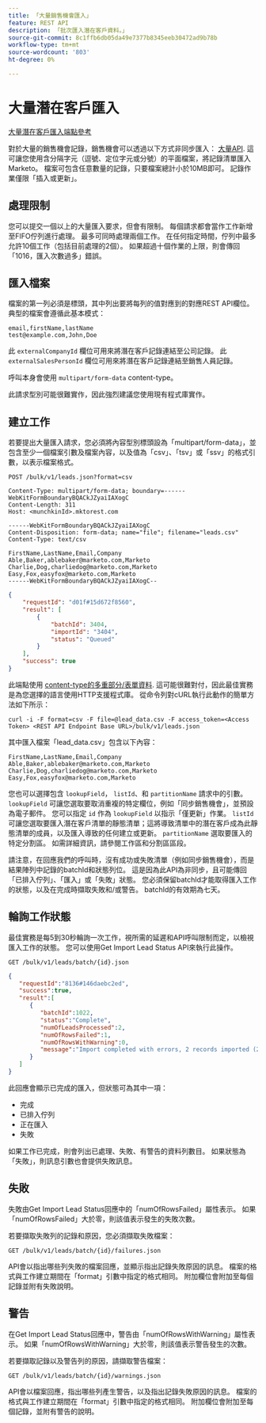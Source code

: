 ```yaml
---
title: 「大量銷售機會匯入」
feature: REST API
description: 「批次匯入潛在客戶資料。」
source-git-commit: 8c1ffb6db05da49e7377b8345eeb30472ad9b78b
workflow-type: tm+mt
source-wordcount: '803'
ht-degree: 0%

---
```



# 大量潛在客戶匯入

[大量潛在客戶匯入端點參考](https://developer.adobe.com/marketo-apis/api/mapi/#tag/Bulk-Import-Leads)

對於大量的銷售機會記錄，銷售機會可以透過以下方式非同步匯入： [大量API](https://developer.adobe.com/marketo-apis/api/mapi/#tag/Bulk-Import-Leads/operation/importLeadUsingPOST). 這可讓您使用含分隔字元（逗號、定位字元或分號）的平面檔案，將記錄清單匯入Marketo。 檔案可包含任意數量的記錄，只要檔案總計小於10MB即可。 記錄作業僅限「插入或更新」。

## 處理限制

您可以提交一個以上的大量匯入要求，但會有限制。 每個請求都會當作工作新增至FIFO佇列進行處理。 最多可同時處理兩個工作。 在任何指定時間，佇列中最多允許10個工作（包括目前處理的2個）。 如果超過十個作業的上限，則會傳回「1016，匯入次數過多」錯誤。

## 匯入檔案

檔案的第一列必須是標頭，其中列出要將每列的值對應到的對應REST API欄位。 典型的檔案會遵循此基本模式：

```
email,firstName,lastName
test@example.com,John,Doe
```

此 `externalCompanyId` 欄位可用來將潛在客戶記錄連結至公司記錄。 此 `externalSalesPersonId` 欄位可用來將潛在客戶記錄連結至銷售人員記錄。

呼叫本身會使用 `multipart/form-data` content-type。

此請求型別可能很難實作，因此強烈建議您使用現有程式庫實作。

## 建立工作

若要提出大量匯入請求，您必須將內容型別標頭設為「multipart/form-data」，並包含至少一個檔案引數及檔案內容，以及值為「csv」、「tsv」或「ssv」的格式引數，以表示檔案格式。

```
POST /bulk/v1/leads.json?format=csv
```

```
Content-Type: multipart/form-data; boundary=------WebKitFormBoundaryBQACkJZyaiIAXogC
Content-Length: 311
Host: <munchkinId>.mktorest.com
```

```
------WebKitFormBoundaryBQACkJZyaiIAXogC
Content-Disposition: form-data; name="file"; filename="leads.csv"
Content-Type: text/csv

FirstName,LastName,Email,Company
Able,Baker,ablebaker@marketo.com,Marketo
Charlie,Dog,charliedog@marketo.com,Marketo
Easy,Fox,easyfox@marketo.com,Marketo
------WebKitFormBoundaryBQACkJZyaiIAXogC--
```

```json
{
    "requestId": "d01f#15d672f8560",
    "result": [
        {
            "batchId": 3404,
            "importId": "3404",
            "status": "Queued"
        }
    ],
    "success": true
}
```

此端點使用 [content-type的多重部分/表單資料](https://www.w3.org/Protocols/rfc1341/7_2_Multipart.html). 這可能很難對付，因此最佳實務是為您選擇的語言使用HTTP支援程式庫。 從命令列對cURL執行此動作的簡單方法如下所示：

```
curl -i -F format=csv -F file=@lead_data.csv -F access_token=<Access Token> <REST API Endpoint Base URL>/bulk/v1/leads.json
```

其中匯入檔案「lead_data.csv」包含以下內容：

```
FirstName,LastName,Email,Company
Able,Baker,ablebaker@marketo.com,Marketo
Charlie,Dog,charliedog@marketo.com,Marketo
Easy,Fox,easyfox@marketo.com,Marketo
```

您也可以選擇包含 `lookupField`， `listId`、和 `partitionName` 請求中的引數。 `lookupField` 可讓您選取要取消重複的特定欄位，例如「同步銷售機會」，並預設為電子郵件。 您可以指定 `id` 作為 `lookupField` 以指示「僅更新」作業。 `listId` 可讓您選取要匯入潛在客戶清單的靜態清單；這將導致清單中的潛在客戶成為此靜態清單的成員，以及匯入導致的任何建立或更新。 `partitionName` 選取要匯入的特定分割區。 如需詳細資訊，請參閱工作區和分割區區段。

請注意，在回應我們的呼叫時，沒有成功或失敗清單（例如同步銷售機會），而是結果陣列中記錄的batchId和狀態列位。 這是因為此API為非同步，且可能傳回「已排入佇列」、「匯入」或「失敗」狀態。 您必須保留batchId才能取得匯入工作的狀態，以及在完成時擷取失敗和/或警告。 batchId的有效期為七天。

## 輪詢工作狀態

最佳實務是每5到30秒輪詢一次工作，視所需的延遲和API呼叫限制而定，以檢視匯入工作的狀態。 您可以使用Get Import Lead Status API來執行此操作。

```
GET /bulk/v1/leads/batch/{id}.json
```

```json
{
   "requestId":"8136#146daebc2ed",
   "success":true,
   "result":[
      {
         "batchId":1022,
         "status":"Complete",
         "numOfLeadsProcessed":2,
         "numOfRowsFailed":1,
         "numOfRowsWithWarning":0,
         "message":"Import completed with errors, 2 records imported (2 members), 1 failed"
      }
   ]
}
```

此回應會顯示已完成的匯入，但狀態可為其中一項：

- 完成
- 已排入佇列
- 正在匯入
- 失敗

如果工作已完成，則會列出已處理、失敗、有警告的資料列數目。 如果狀態為「失敗」，則訊息引數也會提供失敗訊息。

## 失敗

失敗由Get Import Lead Status回應中的「numOfRowsFailed」屬性表示。 如果「numOfRowsFailed」大於零，則該值表示發生的失敗次數。

若要擷取失敗列的記錄和原因，您必須擷取失敗檔案：

```
GET /bulk/v1/leads/batch/{id}/failures.json
```

API會以指出哪些列失敗的檔案回應，並顯示指出記錄失敗原因的訊息。 檔案的格式與工作建立期間在「format」引數中指定的格式相同。 附加欄位會附加至每個記錄並附有失敗說明。

## 警告

在Get Import Lead Status回應中，警告由「numOfRowsWithWarning」屬性表示。 如果「numOfRowsWithWarning」大於零，則該值表示警告發生的次數。

若要擷取記錄以及警告列的原因，請擷取警告檔案：

```
GET /bulk/v1/leads/batch/{id}/warnings.json
```

API會以檔案回應，指出哪些列產生警告，以及指出記錄失敗原因的訊息。 檔案的格式與工作建立期間在「format」引數中指定的格式相同。 附加欄位會附加至每個記錄，並附有警告的說明。
